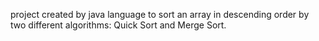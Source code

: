 project created by java language to sort an array in descending order by two different algorithms: Quick Sort and Merge Sort.
